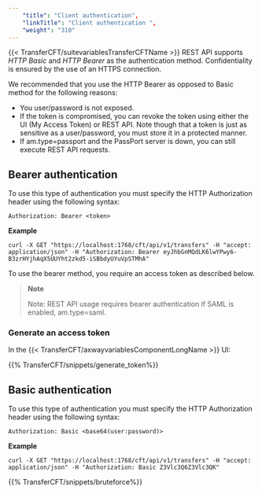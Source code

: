 ```yaml
---
    "title": "Client authentication",
    "linkTitle": "Client authentication ",
    "weight": "310"
---
```

{{< TransferCFT/suitevariablesTransferCFTName  >}} REST API supports *HTTP Basic* and *HTTP Bearer* as the authentication method. Confidentiality is ensured by the use of an HTTPS connection.

We recommended that you use the HTTP Bearer as opposed to Basic method for the following reasons:

- You user/password is not exposed.
- If the token is compromised, you can revoke the token using either the UI (My Access Token) or REST API. Note though that a token is just as sensitive as a user/password, you must store it in a protected manner.
- If am.type=passport and the PassPort server is down, you can still execute REST API requests.

Bearer authentication
---------------------

To use this type of authentication you must specify the HTTP Authorization header using the following syntax:

`Authorization: Bearer <token>`

****Example****

```
curl -X GET "https://localhost:1768/cft/api/v1/transfers" -H "accept: application/json" -H "Authorization: Bearer eyJhbGnMQdLK6lwYPwy6-B3zrHYjhAqX5UUYht2zkd5-iSBbdyUYuVpSTMhA"
```

To use the bearer method, you require an access token as described below.

> **Note**
>
> Note: REST API usage requires bearer authentication if SAML is enabled, am.type=saml.

### Generate an access token

In the {{< TransferCFT/axwayvariablesComponentLongName  >}} UI:

{{% TransferCFT/snippets/generate_token%}}

Basic authentication
--------------------

To use this type of authentication you must specify the HTTP Authorization header using the following syntax:

`Authorization: Basic <base64(user:password)>`

****Example****

```
curl -X GET "https://localhost:1768/cft/api/v1/transfers" -H "accept: application/json" -H "Authorization: Basic Z3Vlc3Q6Z3Vlc3QK"
```
{{% TransferCFT/snippets/bruteforce%}}
